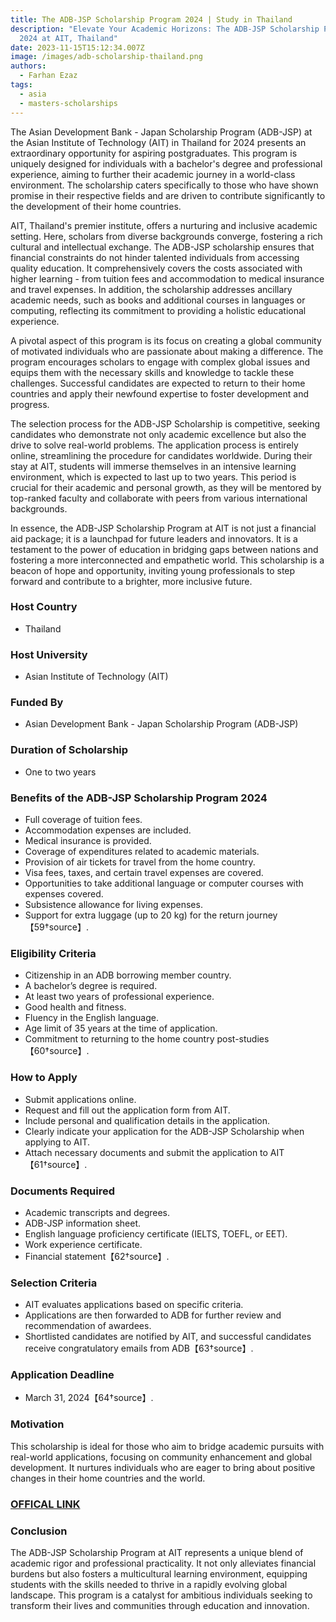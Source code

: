 ```yaml
---
title: The ADB-JSP Scholarship Program 2024 | Study in Thailand
description: "Elevate Your Academic Horizons: The ADB-JSP Scholarship Program
  2024 at AIT, Thailand"
date: 2023-11-15T15:12:34.007Z
image: /images/adb-scholarship-thailand.png
authors:
  - Farhan Ezaz
tags:
  - asia
  - masters-scholarships
---
```


The Asian Development Bank - Japan Scholarship Program (ADB-JSP) at the Asian Institute of Technology (AIT) in Thailand for 2024 presents an extraordinary opportunity for aspiring postgraduates. This program is uniquely designed for individuals with a bachelor's degree and professional experience, aiming to further their academic journey in a world-class environment. The scholarship caters specifically to those who have shown promise in their respective fields and are driven to contribute significantly to the development of their home countries. 

AIT, Thailand's premier institute, offers a nurturing and inclusive academic setting. Here, scholars from diverse backgrounds converge, fostering a rich cultural and intellectual exchange. The ADB-JSP scholarship ensures that financial constraints do not hinder talented individuals from accessing quality education. It comprehensively covers the costs associated with higher learning - from tuition fees and accommodation to medical insurance and travel expenses. In addition, the scholarship addresses ancillary academic needs, such as books and additional courses in languages or computing, reflecting its commitment to providing a holistic educational experience.

A pivotal aspect of this program is its focus on creating a global community of motivated individuals who are passionate about making a difference. The program encourages scholars to engage with complex global issues and equips them with the necessary skills and knowledge to tackle these challenges. Successful candidates are expected to return to their home countries and apply their newfound expertise to foster development and progress.

The selection process for the ADB-JSP Scholarship is competitive, seeking candidates who demonstrate not only academic excellence but also the drive to solve real-world problems. The application process is entirely online, streamlining the procedure for candidates worldwide. During their stay at AIT, students will immerse themselves in an intensive learning environment, which is expected to last up to two years. This period is crucial for their academic and personal growth, as they will be mentored by top-ranked faculty and collaborate with peers from various international backgrounds.

In essence, the ADB-JSP Scholarship Program at AIT is not just a financial aid package; it is a launchpad for future leaders and innovators. It is a testament to the power of education in bridging gaps between nations and fostering a more interconnected and empathetic world. This scholarship is a beacon of hope and opportunity, inviting young professionals to step forward and contribute to a brighter, more inclusive future.



### **Host Country**

* Thailand



### **Host University**

* Asian Institute of Technology (AIT)



### **Funded By**

* Asian Development Bank - Japan Scholarship Program (ADB-JSP)



### **Duration of Scholarship**

* One to two years



### **Benefits of the ADB-JSP Scholarship Program 2024**

* Full coverage of tuition fees.
* Accommodation expenses are included.
* Medical insurance is provided.
* Coverage of expenditures related to academic materials.
* Provision of air tickets for travel from the home country.
* Visa fees, taxes, and certain travel expenses are covered.
* Opportunities to take additional language or computer courses with expenses covered.
* Subsistence allowance for living expenses.
* Support for extra luggage (up to 20 kg) for the return journey【59†source】.



### **Eligibility Criteria**

* Citizenship in an ADB borrowing member country.
* A bachelor’s degree is required.
* At least two years of professional experience.
* Good health and fitness.
* Fluency in the English language.
* Age limit of 35 years at the time of application.
* Commitment to returning to the home country post-studies【60†source】.



### **How to Apply**

* Submit applications online.
* Request and fill out the application form from AIT.
* Include personal and qualification details in the application.
* Clearly indicate your application for the ADB-JSP Scholarship when applying to AIT.
* Attach necessary documents and submit the application to AIT【61†source】.



### **Documents Required**

* Academic transcripts and degrees.
* ADB-JSP information sheet.
* English language proficiency certificate (IELTS, TOEFL, or EET).
* Work experience certificate.
* Financial statement【62†source】.



### **Selection Criteria**

* AIT evaluates applications based on specific criteria.
* Applications are then forwarded to ADB for further review and recommendation of awardees.
* Shortlisted candidates are notified by AIT, and successful candidates receive congratulatory emails from ADB【63†source】.



### **Application Deadline**

* March 31, 2024【64†source】.



### **Motivation**

This scholarship is ideal for those who aim to bridge academic pursuits with real-world applications, focusing on community enhancement and global development. It nurtures individuals who are eager to bring about positive changes in their home countries and the world.



### [O﻿FFICAL LINK](https://ait.ac.th/financial/joint-japan-world-bank-graduate-scholarship-program/)



### **Conclusion**

The ADB-JSP Scholarship Program at AIT represents a unique blend of academic rigor and professional practicality. It not only alleviates financial burdens but also fosters a multicultural learning environment, equipping students with the skills needed to thrive in a rapidly evolving global landscape. This program is a catalyst for ambitious individuals seeking to transform their lives and communities through education and innovation.